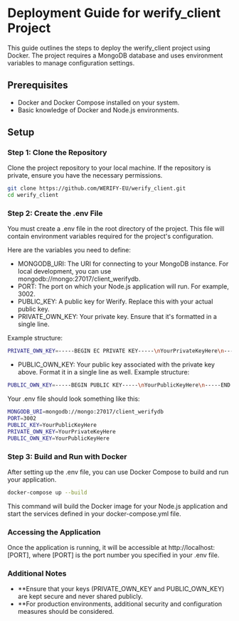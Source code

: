 # Deployment Guide for werify_client Project

This guide outlines the steps to deploy the werify_client project using Docker. The project requires a MongoDB database and uses environment variables to manage configuration settings.

## Prerequisites

- Docker and Docker Compose installed on your system.
- Basic knowledge of Docker and Node.js environments.

## Setup

### Step 1: Clone the Repository

Clone the project repository to your local machine. If the repository is private, ensure you have the necessary permissions.

```bash
git clone https://github.com/WERIFY-EU/werify_client.git
cd werify_client
```
### Step 2: Create the .env File

You must create a .env file in the root directory of the project. This file will contain environment variables required for the project's configuration.

Here are the variables you need to define:

 * MONGODB_URI: The URI for connecting to your MongoDB instance. For local development, you can use mongodb://mongo:27017/client_werifydb.
 * PORT: The port on which your Node.js application will run. For example, 3002.
 * PUBLIC_KEY: A public key for Werify. Replace this with your actual public key.
 * PRIVATE_OWN_KEY: Your private key. Ensure that it's formatted in a single line. 
 
 Example structure:

```bash
PRIVATE_OWN_KEY=-----BEGIN EC PRIVATE KEY-----\nYourPrivateKeyHere\n-----END EC PRIVATE KEY-----
```

 * PUBLIC_OWN_KEY: Your public key associated with the private key above. Format it in a single line as well. 
 Example structure:

```bash
PUBLIC_OWN_KEY=-----BEGIN PUBLIC KEY-----\nYourPublicKeyHere\n-----END PUBLIC KEY-----
```

Your .env file should look something like this:

```bash
MONGODB_URI=mongodb://mongo:27017/client_werifydb
PORT=3002
PUBLIC_KEY=YourPublicKeyHere
PRIVATE_OWN_KEY=YourPrivateKeyHere
PUBLIC_OWN_KEY=YourPublicKeyHere
```

### Step 3: Build and Run with Docker
After setting up the .env file, you can use Docker Compose to build and run your application.

```bash
docker-compose up --build
```

This command will build the Docker image for your Node.js application and start the services defined in your docker-compose.yml file.

### Accessing the Application
Once the application is running, it will be accessible at http://localhost:[PORT], where [PORT] is the port number you specified in your .env file.

### Additional Notes
 * **Ensure that your keys (PRIVATE_OWN_KEY and PUBLIC_OWN_KEY) are kept secure and never shared publicly.
 * **For production environments, additional security and configuration measures should be considered.